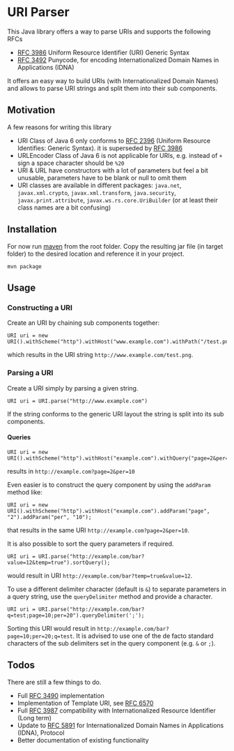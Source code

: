 URI Parser
==========

This Java library offers a way to parse URIs and supports the following RFCs

* [RFC 3986](http://www.ietf.org/rfc/rfc3987.txt) Uniform Resource Identifier (URI) Generic Syntax
* [RFC 3492](http://www.ietf.org/rfc/rfc3492.txt) Punycode, for encoding Internationalized Domain Names in Applications (IDNA)

It offers an easy way to build URIs (with Internationalized Domain Names)
and allows to parse URI strings and split them into their sub components. 


Motivation
----------

A few reasons for writing this library

* URI Class of Java 6 only conforms to [RFC 2396](http://www.ietf.org/rfc/rfc2396.txt) (Uniform Resource 
Identifies: Generic Syntax). it is superseded by [RFC 3986](http://www.ietf.org/rfc/rfc3986.txt)
* URLEncoder Class of Java 6 is not applicable for URIs, e.g. instead of `+` sign a space character
should be `%20`
* URI & URL have constructors with a lot of parameters but feel a bit unusable,
parameters have to be blank or null to omit them
* URI classes are available in different packages: `java.net`, `javax.xml.crypto`, `javax.xml.transform`,
`java.security`, `javax.print.attribute`, `javax.ws.rs.core.UriBuilder` (or at least their class names are a bit confusing)



Installation
------------

For now run [maven](http://maven.apache.org/) from the root folder. Copy the
resulting jar file (in target folder) to the desired location and reference it in your project.

    mvn package


Usage
-----


### Constructing a URI

Create an URI by chaining sub components together:

    URI uri = new URI().withScheme("http").withHost("www.example.com").withPath("/test.png");

which results in the URI string `http://www.example.com/test.png`.



### Parsing a URI

Create a URI simply by parsing a given string.

    URI uri = URI.parse("http://www.example.com")

If the string conforms to the generic URI layout the string is split into its
sub components.



#### Queries

    URI uri = new URI().withScheme("http").withHost("example.com").withQuery("page=2&per=10");

results in `http://example.com?page=2&per=10`

Even easier is to construct the query component by using the `addParam` method like:

    URI uri = new URI().withScheme("http").withHost("example.com").addParam("page", "2").addParam("per", "10");

that results in the same URI `http://example.com?page=2&per=10`.

It is also possible to sort the query parameters if required.

    URI uri = URI.parse("http://example.com/bar?value=12&temp=true").sortQuery();

would result in URI `http://example.com/bar?temp=true&value=12`.

To use a different delimiter character (default is `&`) to separate parameters in a query string, use the
`queryDelimiter` method and provide a character.

    URI uri = URI.parse("http://example.com/bar?q=test;page=10;per=20").queryDelimiter(';');

Sorting this URI would result in `http://example.com/bar?page=10;per=20;q=test`. It is advised to use
one of the de facto standard characters of the sub delimiters set in the query component (e.g. `&` or `;`).



Todos
-----

There are still a few things to do.

* Full [RFC 3490](http://www.ietf.org/rfc/rfc3490.txt) implementation
* Implementation of Template URI, see [RFC 6570](http://www.ietf.org/rfc/rfc6570.txt)
* Full [RFC 3987](http://www.ietf.org/rfc/rfc3987.txt) compatibility with Internationalized
Resource Identifier (Long term)
* Update to [RFC 5891](http://tools.ietf.org/html/rfc5891) for Internationalized 
Domain Names in Applications (IDNA), Protocol
* Better documentation of existing functionality
